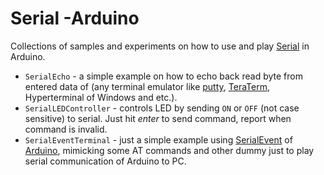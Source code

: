 # Serial -Arduino

Collections of samples and experiments on how to use and play [Serial](https://www.arduino.cc/reference/en/language/functions/communication/serial/) in Arduino.



* `SerialEcho` - a simple example on how to echo back read byte from entered data of (any terminal emulator like [putty](https://www.putty.org/), [TeraTerm](https://ttssh2.osdn.jp/index.html.en), Hyperterminal of Windows and etc.).
* `SerialLEDController` - controls LED by sending `ON` or `OFF` (not case sensitive) to serial. Just hit *enter* to send command, report when command is invalid.
* `SerialEventTerminal` - just a simple example using [SerialEvent](https://www.arduino.cc/en/Tutorial/SerialEvent) of [Arduino](https://www.arduino.cc/), mimicking some AT commands and other dummy just to play serial communication of Arduino to PC.